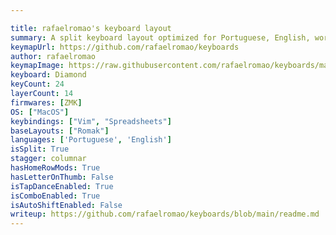 ```yaml
---

title: rafaelromao's keyboard layout
summary: A split keyboard layout optimized for Portuguese, English, working with numbers and software programming with VIM plugins.
keymapUrl: https://github.com/rafaelromao/keyboards
author: rafaelromao
keymapImage: https://raw.githubusercontent.com/rafaelromao/keyboards/main/img/overview.png
keyboard: Diamond
keyCount: 24
layerCount: 14
firmwares: [ZMK]
OS: ["MacOS"]
keybindings: ["Vim", "Spreadsheets"]
baseLayouts: ["Romak"]
languages: ['Portuguese', 'English']
isSplit: True
stagger: columnar
hasHomeRowMods: True
hasLetterOnThumb: False
isTapDanceEnabled: True
isComboEnabled: True
isAutoShiftEnabled: False
writeup: https://github.com/rafaelromao/keyboards/blob/main/readme.md
---
```


